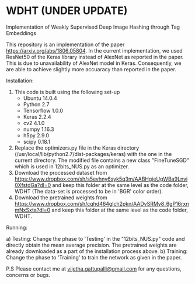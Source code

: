 # WDHT (UNDER UPDATE)
Implementation of Weakly Supervised Deep Image Hashing through Tag Embeddings

This repository is an implementation of the paper https://arxiv.org/abs/1806.05804. In the current implementation, we used ResNet50 of the Keras library instead of AlexNet as reported in the paper. This is due to unavailability of AlexNet model in Keras. Consequently, we are able to achieve slightly more accuaracy than reported in the paper. 

Installation:

1. This code is built using the following set-up
   - Ubuntu 14.0.4
   - Python 2.7
   - Tensorflow 1.0.0
   - Keras 2.2.4
   - cv2 4.1.0
   - numpy 1.16.3
   - h5py 2.9.0
   - scipy 0.18.1
2. Replace the optimizers.py file in the Keras directory (/usr/local/lib/python2.7/dist-packages/keras) with the one in the current directory. The modified file contains a new class "FineTuneSGD" which is used in 12bits_NUS.py as an optimizer. 
3. Download the processed dataset from https://www.dropbox.com/sh/s5evhny6syk5q3m/AABHgjeUgWBa9Lnvi0XfstdGa?dl=0 and keep this folder at the same level as the code folder, WDHT (The data-set is processed to be in 'BGR' color order).
4. Download the pretrained weights from https://www.dropbox.com/sh/cqhd464glch2pkn/AADvSRMy8_6gP16rxnmNxSxta?dl=0 and keep this folder at the same level as the code folder, WDHT. 


Running:

a) Testing: Change the phase to 'Testing' in the "12bits_NUS.py" code and directly obtain the mean average precision. The pretrained weights are already downloaded as a part of the installation process above. 
b) Training: Change the phase to 'Training' to train the network as given in the paper. 


P.S 
Please contact me at vijetha.gattupalli@gmail.com for any questions, concerns or bugs. 
